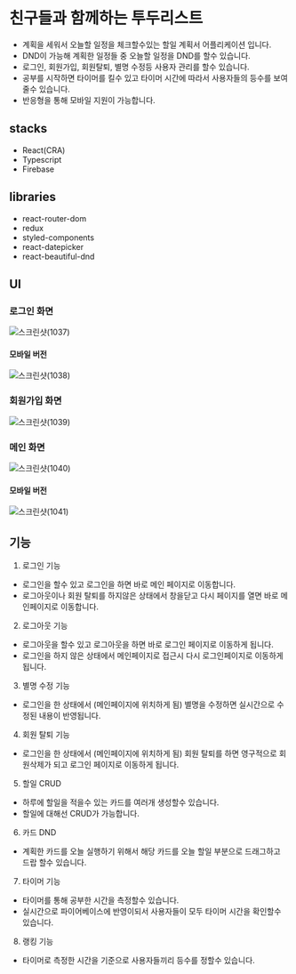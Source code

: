 # 친구들과 함께하는 투두리스트
- 계획을 세워서 오늘할 일정을 체크할수있는 할일 계획서 어플리케이션 입니다.
- DND이 가능해 계획한 일정들 중 오늘할 일정을 DND를 할수 있습니다.
- 로그인, 회원가입, 회원탈퇴, 별명 수정등 사용자 관리를 할수 있습니다.
- 공부를 시작하면 타이머를 킬수 있고 타이머 시간에 따라서 사용자들의 등수를 보여줄수 있습니다.
- 반응형을 통해 모바일 지원이 가능합니다.

## stacks
- React(CRA)
- Typescript
- Firebase

## libraries
- react-router-dom
- redux
- styled-components
- react-datepicker
- react-beautiful-dnd

## UI

### 로그인 화면
![스크린샷(1037)](https://user-images.githubusercontent.com/67785334/109589527-cc95ce00-7b4d-11eb-891f-9e3a95e24d34.png)

#### 모바일 버전
![스크린샷(1038)](https://user-images.githubusercontent.com/67785334/109589855-59d92280-7b4e-11eb-917c-ea138289a778.png)

### 회원가입 화면
![스크린샷(1039)](https://user-images.githubusercontent.com/67785334/109589948-7bd2a500-7b4e-11eb-8d58-b31f8edd39d5.png)

### 메인 화면
![스크린샷(1040)](https://user-images.githubusercontent.com/67785334/109589993-8f7e0b80-7b4e-11eb-9141-5fb07421af4c.png)

#### 모바일 버전
![스크린샷(1041)](https://user-images.githubusercontent.com/67785334/109590082-b3d9e800-7b4e-11eb-8354-d0304cb9a481.png)

## 기능
1. 로그인 기능
- 로그인을 할수 있고 로그인을 하면 바로 메인 페이지로 이동합니다.
- 로그아웃이나 회원 탈퇴를 하지않은 상태에서 창을닫고 다시 페이지를 열면 바로 메인페이지로 이동합니다.

2. 로그아웃 기능
- 로그아웃을 할수 있고 로그아웃을 하면 바로 로그인 페이지로 이동하게 됩니다.
- 로그인을 하지 않은 상태에서 메인페이지로 접근시 다시 로그인페이지로 이동하게 됩니다.

3. 별명 수정 기능
- 로그인을 한 상태에서 (메인페이지에 위치하게 됨) 별명을 수정하면 실시간으로 수정된 내용이 반영됩니다.

4. 회원 탈퇴 기능
- 로그인을 한 상태에서 (메인페이지에 위치하게 됨) 회원 탈퇴를 하면 영구적으로 회원삭제가 되고 로그인 페이지로 이동하게 됩니다.

5. 할일 CRUD
- 하루에 할일을 적을수 있는 카드를 여러개 생성할수 있습니다.
- 할일에 대해선 CRUD가 가능합니다.

6. 카드 DND
- 계획한 카드를 오늘 실행하기 위해서 해당 카드를 오늘 할일 부분으로 드래그하고 드랍 할수 있습니다.

7. 타이머 기능
- 타이머를 통해 공부한 시간을 측정할수 있습니다.
- 실시간으로 파이어베이스에 반영이되서 사용자들이 모두 타이머 시간을 확인할수 있습니다.

8. 랭킹 기능
- 타이머로 측정한 시간을 기준으로 사용자들끼리 등수를 정할수 있습니다.


